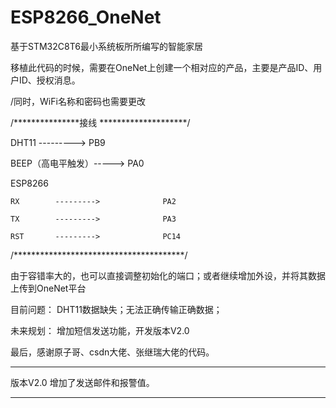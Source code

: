 # ESP8266_OneNet

基于STM32C8T6最小系统板所所编写的智能家居

移植此代码的时候，需要在OneNet上创建一个相对应的产品，主要是产品ID、用户ID、授权消息。

/同时，WiFi名称和密码也需要更改

/***************接线  ********************/

DHT11         --------->               PB9

BEEP（高电平触发）----->               PA0

  ESP8266
  
    RX        --------->              PA2
    
    TX        --------->              PA3
    
    RST       --------->              PC14
    
/***************************************/

由于容错率大的，也可以直接调整初始化的端口；或者继续增加外设，并将其数据上传到OneNet平台



目前问题：
  DHT11数据缺失；无法正确传输正确数据；
  
未来规划：
  增加短信发送功能，开发版本V2.0
  
最后，感谢原子哥、csdn大佬、张继瑞大佬的代码。


-----------------------------------------------------

版本V2.0  增加了发送邮件和报警值。

----------------------------------------------------


